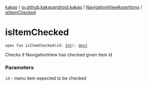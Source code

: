 [kakao](../../index.md) / [io.github.kakaoandroid.kakao](../index.md) / [NavigationViewAssertions](index.md) / [isItemChecked](./is-item-checked.md)

# isItemChecked

`open fun isItemChecked(id: `[`Int`](https://kotlinlang.org/api/latest/jvm/stdlib/kotlin/-int/index.html)`): `[`Unit`](https://kotlinlang.org/api/latest/jvm/stdlib/kotlin/-unit/index.html)

Checks if NavigationView has checked given item id

### Parameters

`id` - menu item expected to be checked